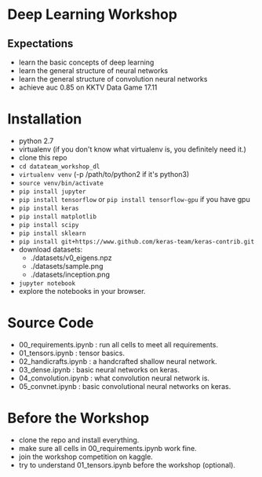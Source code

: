 # Deep Learning Workshop

## Expectations

- learn the basic concepts of deep learning
- learn the general structure of neural networks
- learn the general structure of convolution neural networks
- achieve auc 0.85 on KKTV Data Game 17.11

# Installation

* python 2.7
* virtualenv (if you don't know what virtualenv is, you definitely need it.)
* clone this repo
* `cd datateam_workshop_dl`
* `virtualenv venv` (-p /path/to/python2 if it's python3)
* `source venv/bin/activate`
* `pip install jupyter`
* `pip install tensorflow` or `pip install tensorflow-gpu` if you have gpu
* `pip install keras`
* `pip install matplotlib`
* `pip install scipy`
* `pip install sklearn`
* `pip install git+https://www.github.com/keras-team/keras-contrib.git`
* download datasets:
  - ./datasets/v0_eigens.npz
  - ./datasets/sample.png
  - ./datasets/inception.png
* `jupyter notebook`
* explore the notebooks in your browser.

# Source Code

- 00_requirements.ipynb : run all cells to meet all requirements.
- 01_tensors.ipynb : tensor basics.
- 02_handicrafts.ipynb : a handcrafted shallow neural network.
- 03_dense.ipynb : basic neural networks on keras.
- 04_convolution.ipynb : what convolution neural network is.
- 05_convnet.ipynb : basic convolutional neural networks on keras.


# Before the Workshop

- clone the repo and install everything.
- make sure all cells in 00_requirements.ipynb work fine.
- join the workshop competition on kaggle.
- try to understand 01_tensors.ipynb before the workshop (optional).
